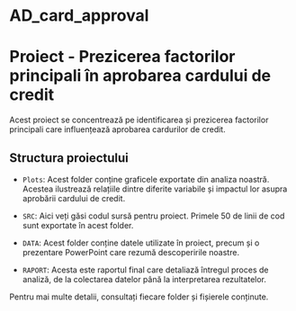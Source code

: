# AD_card_approval

# Proiect - Prezicerea factorilor principali în aprobarea cardului de credit

Acest proiect se concentrează pe identificarea și prezicerea factorilor principali care influențează aprobarea cardurilor de credit.

## Structura proiectului

- `Plots`: Acest folder conține graficele exportate din analiza noastră. Acestea ilustrează relațiile dintre diferite variabile și impactul lor asupra aprobării cardului de credit.

- `SRC`: Aici veți găsi codul sursă pentru proiect. Primele 50 de linii de cod sunt exportate în acest folder.

- `DATA`: Acest folder conține datele utilizate în proiect, precum și o prezentare PowerPoint care rezumă descoperirile noastre.

- `RAPORT`: Acesta este raportul final care detaliază întregul proces de analiză, de la colectarea datelor până la interpretarea rezultatelor.

Pentru mai multe detalii, consultați fiecare folder și fișierele conținute.
